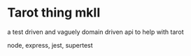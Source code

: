 # Tarot thing mkII

a test driven and vaguely domain driven api to help with tarot

node, express, jest, supertest